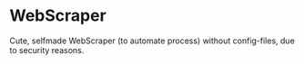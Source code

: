 # WebScraper

Cute, selfmade WebScraper (to automate process) without config-files, due to security reasons.